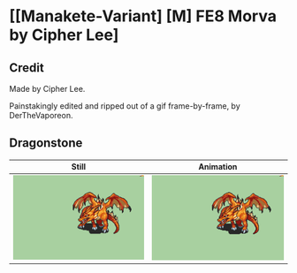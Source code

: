 # [\[Manakete-Variant\] \[M\] FE8 Morva by Cipher Lee]

## Credit

Made by Cipher Lee.

Painstakingly edited and ripped out of a gif frame-by-frame, by DerTheVaporeon.

## Dragonstone

| Still | Animation |
| :---: | :-------: |
| ![Dragonstone still](./Dragonstone_000.png) | ![Dragonstone animation](./Dragonstone.gif) |
